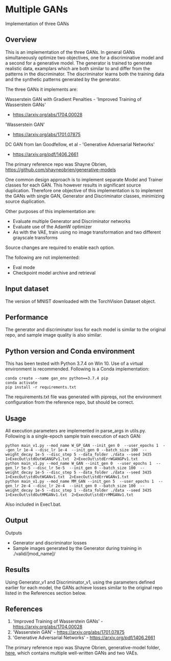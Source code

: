# Multiple GANs
Implementation of three GANs

## Overview
This is an implementation of the three GANs.  In general GANs simultaneously 
optimize two objectives, one for a discriminative model and a second for a generative model.
The generator is trained to generate realistic data, examplars which are both similar to and 
differ from the patterns in the discriminator.  The discriminator learns both the training 
data and the synthetic patterns generated by the generator.

The three GANs it implements are:

Wasserstein GAN with Gradient Penalties - 'Improved Training of Wasserstein GANs'
 -  https://arxiv.org/abs/1704.00028

'Wasserstein GAN'
 - https://arxiv.org/abs/1701.07875

DC GAN from Ian Goodfellow, et al - 'Generative Adversarial Networks'
 - https://arxiv.org/pdf/1406.2661
 
The primary reference repo was Shayne Obrien, https://github.com/shayneobrien/generative-models

One common design approach is to implement separate Model and Trainer classes for 
each GAN.  This however results in significant source duplication.  Therefore one
objective of this implementation is to implement the GANs with single GAN, Generator 
and Discriminator classes, minimizing source duplication.

Other purposes of this implementation are:
 - Evaluate multiple Generator and Discriminator networks
 - Evaluate use of the AdamW optimizer
 - As with the VAE, train using no image transformation and two different grayscale transforms

Source changes are required to enable each option.

The following are not implemented:
 - Eval mode
 - Checkpoint model archive and retrieval

## Input dataset
The version of MNIST downloaded with the TorchVision Dataset object.

## Performance
The generator and discriminator loss for each model is similar to the original repo, and sample image quality is also similar.

## Python version and Conda environment
This has been tested with Python 3.7.4 on Win 10.  Use of a virtual environment is recommended.
Following is a Conda implementation:

```
conda create --name gan_env python==3.7.4 pip
conda activate
pip install -r requirements.txt
```

The requirements.txt file was generated with pipreqs, not the environment
configuration from the reference repo, but should be correct.

## Usage
All execution parameters are implemented in parse_args in utils.py.  Following is a single-epoch sample train
execution of each GAN:

```
python main_v1.py --mod_name W_GP_GAN --init_gen 0  --user_epochs 1  --gen_lr 1e-4 --disc_lr 1e-4  --init_gen 0 --batch_size 100  --weight_decay 1e-5 --disc_step 5 --data_folder ./data --seed 3435 1>ExecOut\stdOutWGANGPv1.txt  2>ExecOut\stdErrWGANGPv1.txt
python main_v1.py --mod_name W_GAN --init_gen 0  --user_epochs 1  --gen_lr 5e-5 --disc_lr 5e-5  --init_gen 0 --batch_size 100  --weight_decay 1e-5 --disc_step 5 --data_folder ./data --seed 3435 1>ExecOut\stdOutWGANv1.txt  2>ExecOut\stdErrWGANv1.txt
python main_v1.py --mod_name MM_GAN --init_gen 5  --user_epochs 1  --gen_lr 2e-4 --disc_lr 2e-4  --init_gen 0 --batch_size 100  --weight_decay 1e-5 --disc_step 1 --data_folder ./data --seed 3435 1>ExecOut\stdOutMMGANv1.txt  2>ExecOut\stdErrMMGANv1.txt
```
Also included in Exec1.bat.

## Output
Outputs
 - Generator and discriminator losses 
 - Sample images generated by the Generator during training in ./valid/[mod_name]/

## Results
Using Generator_v1 and Discriminator_v1, using the parameters defined earlier for each model, the GANs achieve losses similar to the original repo 
listed in the References section below.

## References
1. 'Improved Training of Wasserstein GANs' -  https://arxiv.org/abs/1704.00028
2. 'Wasserstein GAN' - https://arxiv.org/abs/1701.07875
3. 'Generative Adversarial Networks' - https://arxiv.org/pdf/1406.2661

The primary reference repo was Shayne Obrien, generative-model folder, [here](https://github.com/shayneobrien/generative-models),
which contains multiple well-written GANs and two VAEs.

